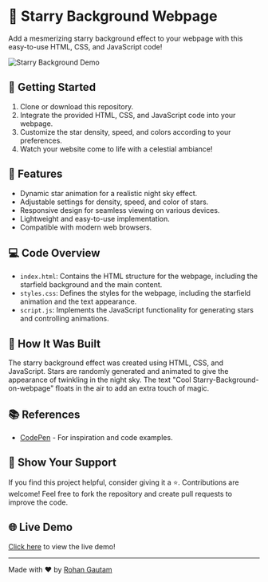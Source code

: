 # 🌟 Starry Background Webpage

Add a mesmerizing starry background effect to your webpage with this easy-to-use HTML, CSS, and JavaScript code!

![Starry Background Demo](https://mir-s3-cdn-cf.behance.net/project_modules/disp/ace4ba107608503.5faaed457d1ce.gif)

## 🚀 Getting Started

1. Clone or download this repository.
2. Integrate the provided HTML, CSS, and JavaScript code into your webpage.
3. Customize the star density, speed, and colors according to your preferences.
4. Watch your website come to life with a celestial ambiance!

## 🌌 Features

- Dynamic star animation for a realistic night sky effect.
- Adjustable settings for density, speed, and color of stars.
- Responsive design for seamless viewing on various devices.
- Lightweight and easy-to-use implementation.
- Compatible with modern web browsers.

## 💻 Code Overview

- `index.html`: Contains the HTML structure for the webpage, including the starfield background and the main content.
- `styles.css`: Defines the styles for the webpage, including the starfield animation and the text appearance.
- `script.js`: Implements the JavaScript functionality for generating stars and controlling animations.

## 🎨 How It Was Built

The starry background effect was created using HTML, CSS, and JavaScript. Stars are randomly generated and animated to give the appearance of twinkling in the night sky. The text "Cool Starry-Background-on-webpage" floats in the air to add an extra touch of magic.

## 📚 References

- [CodePen](https://codepen.io/) - For inspiration and code examples.

## 🌟 Show Your Support

If you find this project helpful, consider giving it a ⭐️. Contributions are welcome! Feel free to fork the repository and create pull requests to improve the code.

## 🌐 Live Demo

[Click here](https://your-website-url.com) to view the live demo!

---

Made with ❤️ by [Rohan Gautam](https://github.com/Rohan-Gautam)
